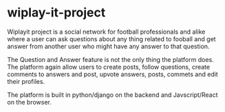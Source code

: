 
# wiplay-it-project
Wiplayit project is a social network for football professionals and alike where a user can ask questions about any thing related to fooball and get answer from another user who might have any answer to that question.

The Question and Answer feature is not the only thing the platform does. The platform again allow users to create posts, follow questions, create comments to answers and post, upvote answers, posts, commets and edit their profiles.  

The platform is built in python/django on the backend and Javscript/React on the browser.

